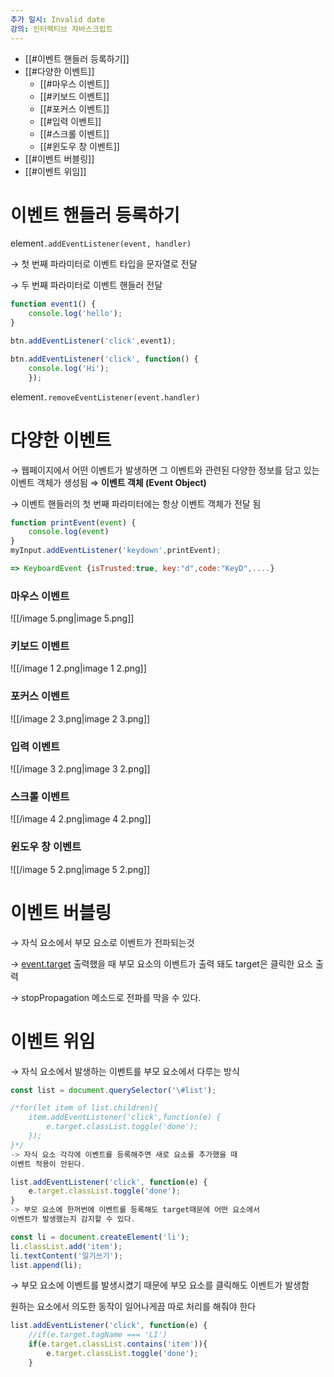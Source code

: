 ```yaml
---
추가 일시: Invalid date
강의: 인터랙티브 자바스크립트
---
```

- [[#이벤트 핸들러 등록하기]]
- [[#다양한 이벤트]]
    - [[#마우스 이벤트]]
    - [[#키보드 이벤트]]
    - [[#포커스 이벤트]]
    - [[#입력 이벤트]]
    - [[#스크롤 이벤트]]
    - [[#윈도우 창 이벤트]]
- [[#이벤트 버블링]]
- [[#이벤트 위임]]

# 이벤트 핸들러 등록하기

element`.addEventListener(event, handler)`

→ 첫 번째 파라미터로 이벤트 타입을 문자열로 전달

→ 두 번째 파라미터로 이벤트 핸들러 전달

```JavaScript
function event1() {
	console.log('hello');
}

btn.addEventListener('click',event1);

btn.addEventListener('click', function() {
	console.log('Hi');
	});
```

element`.removeEventListener(event.handler)`

# 다양한 이벤트

→ 웹페이지에서 어떤 이벤트가 발생하면 그 이벤트와 관련된 다양한 정보를 담고 있는 이벤트 객체가 생성됨 ⇒ **이벤트 객체 (Event Object)**

→ 이벤트 핸들러의 첫 번째 파라미터에는 항상 이벤트 객체가 전달 됨

```JavaScript
function printEvent(event) { 
	console.log(event)
}
myInput.addEventListener('keydown',printEvent);

=> KeyboardEvent {isTrusted:true, key:"d",code:"KeyD",....}
```

### 마우스 이벤트

![[/image 5.png|image 5.png]]

### 키보드 이벤트

![[/image 1 2.png|image 1 2.png]]

### 포커스 이벤트

![[/image 2 3.png|image 2 3.png]]

### 입력 이벤트

![[/image 3 2.png|image 3 2.png]]

### 스크롤 이벤트

![[/image 4 2.png|image 4 2.png]]

### 윈도우 창 이벤트

![[/image 5 2.png|image 5 2.png]]

# 이벤트 버블링

→ 자식 요소에서 부모 요소로 이벤트가 전파되는것

→ [event.target](http://event.target) 출력했을 때 부모 요소의 이벤트가 출력 돼도 target은 클릭한 요소 출력

→ stopPropagation 메소드로 전파를 막을 수 있다.

# 이벤트 위임

→ 자식 요소에서 발생하는 이벤트를 부모 요소에서 다루는 방식

```JavaScript
const list = document.querySelector('\#list');

/*for(let item of list.children){
	item.addEventListener('click',function(e) {
		e.target.classList.toggle('done');
	});
}*/
-> 자식 요소 각각에 이벤트를 등록해주면 새로 요소를 추가했을 때
이벤트 적용이 안된다.

list.addEventListener('click', function(e) {
	e.target.classList.toggle('done');
}
-> 부모 요소에 한꺼번에 이벤트를 등록해도 target때문에 어떤 요소에서
이벤트가 발생했는지 감지할 수 있다.

const li = document.createElement('li');
li.classList.add('item');
li.textContent('일기쓰기');
list.append(li);
```

→ 부모 요소에 이벤트를 발생시켰기 때문에 부모 요소를 클릭해도 이벤트가 발생함

원하는 요소에서 의도한 동작이 일어나게끔 따로 처리를 해줘야 한다

```JavaScript
list.addEventListener('click', function(e) {
	//if(e.target.tagName === 'LI')
	if(e.target.classList.contains('item')){
		e.target.classList.toggle('done');
	}
```